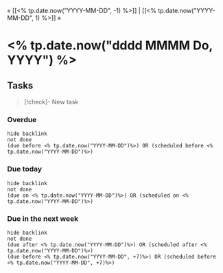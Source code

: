 « [[<% tp.date.now("YYYY-MM-DD", -1) %>]] | [[<% tp.date.now("YYYY-MM-DD", 1) %>]] » 
# <% tp.date.now("dddd MMMM Do, YYYY") %>

## Tasks
>[!check]- New task
### Overdue
```tasks
hide backlink
not done
(due before <% tp.date.now("YYYY-MM-DD")%>) OR (scheduled before <% tp.date.now("YYYY-MM-DD")%>)
```

### Due today
```tasks
hide backlink
not done
(due on <% tp.date.now("YYYY-MM-DD")%>) OR (scheduled on <% tp.date.now("YYYY-MM-DD")%>)
```

### Due in the next week
```tasks
hide backlink
not done
(due after <% tp.date.now("YYYY-MM-DD")%>) OR (scheduled after <% tp.date.now("YYYY-MM-DD")%>)
(due before <% tp.date.now("YYYY-MM-DD", +7)%>) OR (scheduled before <% tp.date.now("YYYY-MM-DD", +7)%>)
```